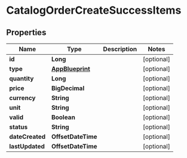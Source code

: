 

# CatalogOrderCreateSuccessItems

## Properties

Name | Type | Description | Notes
------------ | ------------- | ------------- | -------------
**id** | **Long** |  |  [optional]
**type** | [**AppBlueprint**](AppBlueprint.md) |  |  [optional]
**quantity** | **Long** |  |  [optional]
**price** | **BigDecimal** |  |  [optional]
**currency** | **String** |  |  [optional]
**unit** | **String** |  |  [optional]
**valid** | **Boolean** |  |  [optional]
**status** | **String** |  |  [optional]
**dateCreated** | **OffsetDateTime** |  |  [optional]
**lastUpdated** | **OffsetDateTime** |  |  [optional]



